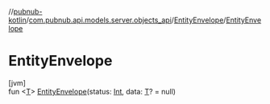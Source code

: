 //[pubnub-kotlin](../../../index.md)/[com.pubnub.api.models.server.objects_api](../index.md)/[EntityEnvelope](index.md)/[EntityEnvelope](-entity-envelope.md)

# EntityEnvelope

[jvm]\
fun &lt;[T](index.md)&gt; [EntityEnvelope](-entity-envelope.md)(status: [Int](https://kotlinlang.org/api/latest/jvm/stdlib/kotlin/-int/index.html), data: [T](index.md)? = null)
